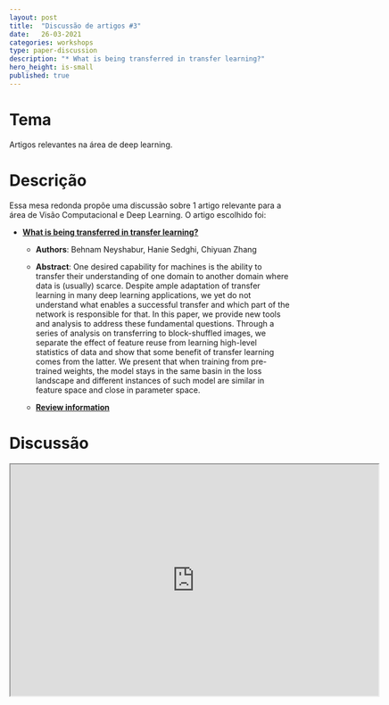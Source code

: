 ```yaml
---
layout: post
title:  "Discussão de artigos #3"
date:   26-03-2021
categories: workshops
type: paper-discussion
description: "* What is being transferred in transfer learning?"
hero_height: is-small
published: true
---
```


# Tema

Artigos relevantes na área de deep learning.

# Descrição

Essa mesa redonda propõe uma discussão sobre 1 artigo relevante para a área de Visão Computacional e Deep Learning. O artigo escolhido foi: 

* [**What is being transferred in transfer learning?**](https://proceedings.neurips.cc/paper/2020/file/0607f4c705595b911a4f3e7a127b44e0-Paper.pdf)

    * **Authors**: Behnam Neyshabur, Hanie Sedghi, Chiyuan Zhang

    * **Abstract**: One desired capability for machines is the ability to transfer their understanding of one domain to another domain where data is (usually) scarce. Despite ample adaptation of transfer learning in many deep learning applications, we yet do not understand what enables a successful transfer and which part of the network is responsible for that. In this paper, we provide new tools and analysis to address these fundamental questions. Through a series of analysis on transferring to block-shuffled images, we separate the effect of feature reuse from learning high-level statistics of data and show that some benefit of transfer learning comes from the latter. We present that when training from pre-trained weights, the model stays in the same basin in the loss landscape and different instances of such model are similar in feature space and close in parameter space. 

    * [**Review information**](https://proceedings.neurips.cc/paper/2020/hash/0607f4c705595b911a4f3e7a127b44e0-Abstract.html)


# Discussão

<iframe style="width:660px;height:415px;"
    src="https://www.youtube.com/embed/a4XVqBzntUU" 
    allowfullscreen>
</iframe>
